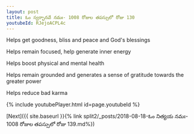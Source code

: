 ```yaml
---
layout: post
title: ఓం స్వర్భానవే నమః- 1008 రోజుల తపస్సులో రోజు 130
youtubeId: RJejoACPL4c
---
```

 
 
Helps get goodness, bliss and peace and God's blessings
 
Helps remain focused, help generate inner energy 
 
Helps boost physical and mental health 
 
Helps remain grounded and generates a sense of gratitude towards the greater power 
 
Helps reduce bad karma
 
 
 
 


{% include youtubePlayer.html id=page.youtubeId %}
 
[Next]({{ site.baseurl }}{% link  split2/_posts/2018-08-18-ఓం నిత్యయ నమః- 1008 రోజుల తపస్సులో రోజు 139.md%})
 
